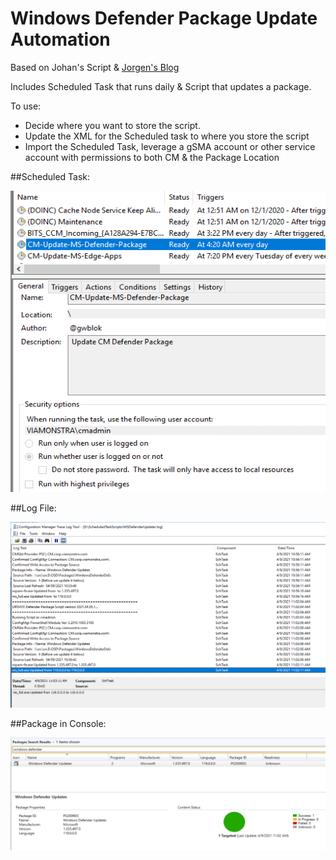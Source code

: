 # Windows Defender Package Update Automation

Based on Johan's Script & [Jorgen's Blog](https://ccmexec.com/2016/01/download-and-deploy-windows-defender-definitions-for-windows-10-during-osd/)

Includes Scheduled Task that runs daily & Script that updates a package.

To use:
- Decide where you want to store the script.
- Update the XML for the Scheduled task to where you store the script
- Import the Scheduled Task, leverage a gSMA account or other service account with permissions to both CM & the Package Location

##Scheduled Task:

[![Defender Updater 01](DefenderUpdate01.png)](DefenderUpdate01.png)

##Log File:

[![Defender Updater 02](DefenderUpdate02.png)](DefenderUpdate02.png)

##Package in Console:

[![Defender Updater 03](DefenderUpdate03.png)](DefenderUpdate03.png)
